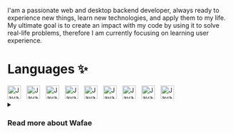 I'am a passionate web and desktop backend developer, always ready to experience new things, learn new technologies, and apply them to my life. 
My ultimate goal is to create an impact with my code by using it to solve real-life problems, therefore I am currently focusing on learning user experience.
# Languages ✨
<img align="left" alt="Java" width="30px" style="padding-right:10px;" src="https://cdn.jsdelivr.net/gh/devicons/devicon/icons/java/java-original-wordmark.svg" />
<img align="left" alt="Java" width="30px" style="padding-right:10px;"  src="https://cdn.jsdelivr.net/gh/devicons/devicon/icons/laravel/laravel-plain-wordmark.svg" />
<img  align="left" alt="Java" width="30px" style="padding-right:10px;" src="https://cdn.jsdelivr.net/gh/devicons/devicon/icons/mysql/mysql-original-wordmark.svg" />
<img align="left" alt="Java" width="30px" style="padding-right:10px;"  src="https://cdn.jsdelivr.net/gh/devicons/devicon/icons/oracle/oracle-original.svg" />
<img align="left" alt="Java" width="30px" style="padding-right:10px;" src="https://cdn.jsdelivr.net/gh/devicons/devicon/icons/html5/html5-original-wordmark.svg" />
<img align="left" alt="Java" width="30px" style="padding-right:10px;" src="https://cdn.jsdelivr.net/gh/devicons/devicon/icons/css3/css3-original-wordmark.svg" />
<img align="left" alt="Java" width="30px" style="padding-right:10px;" src="https://cdn.jsdelivr.net/gh/devicons/devicon/icons/bootstrap/bootstrap-original-wordmark.svg" />
<img align="left" alt="Java" width="30px" style="padding-right:10px;" src="https://cdn.jsdelivr.net/gh/devicons/devicon/icons/php/php-original.svg" />
<img align="left" alt="Java" width="30px" style="padding-right:10px;" src="https://cdn.jsdelivr.net/gh/devicons/devicon/icons/javascript/javascript-original.svg" /> 
<br/>
<br/>
<details>
      <summary><h3>Read more about Wafae</h3></summary>
I am a Junior Backend developer, with a Bachelor's degree in Computer Science, currently working on a professional UX design certificate to get a deep idea about the user experience.
Before, I worked as a full-stack intern at ITIC SOLUTION company, where I built the visitor and customer sections of a website dedicated to managing a car rental agency, using Laravel 9, JavaScript, and HeidiSQL.
I bring a unique combination of skills and perspectives to a junior backend role since I focus on the user experience, also I have experience in both frontend and backend roles, and I keep seeking new knowledge and skills through self-learning.
In my spare time ⚡, I like to stay fit and active by working out, I also like to write. When I write, I relax completely and find myself in another world. It helps me think outside the box and use my imagination and creative sides. I also like meditation since it helps to organize my thoughts.

<!--
**wafaehai/wafaehai** is a ✨ _special_ ✨ repository because its `README.md` (this file) appears on your GitHub profile.

Here are some ideas to get you started:

- 🔭 I’m currently working on ...
- 🌱 I’m currently learning ...
- 👯 I’m looking to collaborate on ...
- 🤔 I’m looking for help with ...
- 💬 Ask me about ...
- 📫 How to reach me: ...
- 😄 Pronouns: ...
- ⚡ Fun fact: ...
-->
